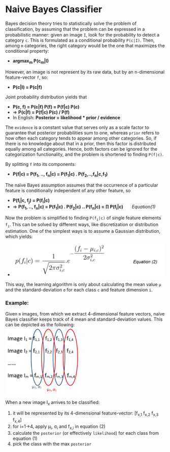 # Naive Bayes Classifier

Bayes decision theory tries to statistically solve the problem of classiﬁcation, by assuming that the problem can be expressed in a probabilistic manner: given an image `I`, look for the probability to detect a category `c`. This is formulated as a conditional probability `P(c|I)`. Then, among `m` categories, the right category would be the one that maximizes the conditional property:  
* **argmax<sub>m</sub> P(c<sub>m</sub>|I)**

However, an image is not represent by its raw data, but by an n-dimensional feature-vector `f`, so:
* **P(c|I) = P(c|f)**

Joint probability distribution yields that 
* **P(c, f) = P(c|f) P(f) = P(f|c) P(c)**
* => **P(c|f) = P(f|c) P(c) / P(f)**
* In English: **Posterior = likelihood * prior / evidence**

The `evidence` is a constant value that serves only as a scale factor to guarantee that posterior probabilities sum to one, whereas `prior` refers to how often each category tends to appear among other categories. So, if there is no knowledge about that in a prior, then this factor is distributed equally among all categories. Hence, both factors can be ignored for the categorization functionality, and the problem is shortened to finding `P(f|c)`. 

By splitting `f` into its components:
* **P(f|c) = P(f<sub>1</sub>, .., f<sub>n</sub>|c) = P(f<sub>1</sub>|c) . P(f<sub>2</sub>,..,f<sub>n</sub>|c,f<sub>1</sub>)**

The naïve Bayes assumption assumes that the occurrence of a particular feature is conditionally independent of any other feature, so
* **P(f<sub>i</sub>|c, f<sub>j</sub>) = P(f<sub>i</sub>|c)**
* => **P(f<sub>1</sub>, .., f<sub>n</sub>|c) = P(f<sub>1</sub>|c) . P(f<sub>2</sub>|c) .. P(f<sub>n</sub>|c) = ∏ P(f<sub>i</sub>|c)**  &nbsp;&nbsp;&nbsp;&nbsp;&nbsp; _Equation(1)_

Now the problem is simplified to finding `P(f`<sub>`i`</sub>`|c)` of single feature elements `f`<sub>`i`</sub>. This can be solved by different ways, like discretization or distribution estimation. One of the simplest ways is to assume a Gaussian distribution, which yields:  
* <img src="gaussianEq.png" alt="Gaussian distribution" width="480"/>

This way, the learning algorithm is only about calculating the mean value `µ` and the standard-deviation `σ` for each class `c` and feature dimension `i`.

### Example:
Given `m` images, from which we extract 4-dimensional feature vectors, naïve Bayes classifier keeps track of 4 mean and standard-deviation values. This can be depicted as the following:  
<img src="fvs.png" alt="fvs" width="240"/>

When a new image I<sub>x</sub> arrives to be classified:
1. it will be represented by its 4-dimensional feature-vector: [f<sub>x,1</sub>  f<sub>x,2</sub>  f<sub>x,3</sub>  f<sub>x,4</sub>]  
2. for i=1→4, apply µ<sub>i</sub>, σ<sub>i</sub> and f<sub>x,i</sub> in equation (2)
3. calculate the `posterior` (or effectively `likelihood`) for each class from equation (1)
4. pick the class with the max `posterior`
